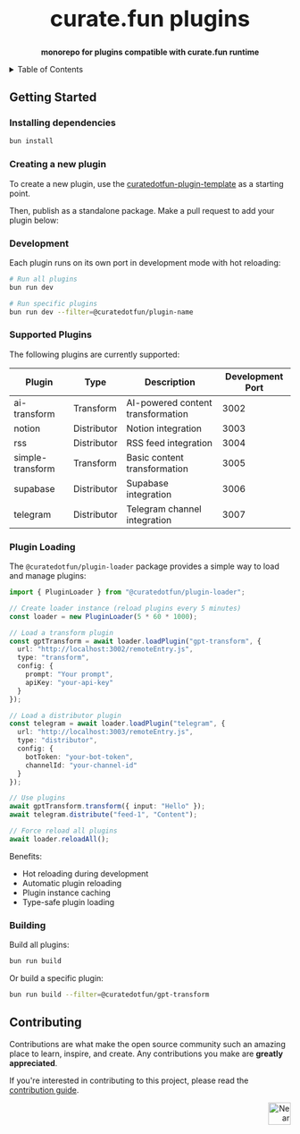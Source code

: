 <!-- markdownlint-disable MD014 -->
<!-- markdownlint-disable MD033 -->
<!-- markdownlint-disable MD041 -->
<!-- markdownlint-disable MD029 -->

<div align="center">

<h1 style="font-size: 2.5rem; font-weight: bold;">curate.fun plugins</h1>

  <p>
    <strong>monorepo for plugins compatible with curate.fun runtime</strong>
  </p>

</div>

<details>
  <summary>Table of Contents</summary>

- [Getting Started](#getting-started)
  - [Installing dependencies](#installing-dependencies)
  - [Creating a new plugin](#creating-a-new-plugin)
  - [Development](#development)
  - [Building](#building)
- [Contributing](#contributing)

</details>

## Getting Started

### Installing dependencies

```bash
bun install
```

### Creating a new plugin

To create a new plugin, use the [curatedotfun-plugin-template](https://github.com/potlock/curatedotfun-plugin-template) as a starting point.

Then, publish as a standalone package. Make a pull request to add your plugin below:

### Development

Each plugin runs on its own port in development mode with hot reloading:

```bash
# Run all plugins
bun run dev

# Run specific plugins
bun run dev --filter=@curatedotfun/plugin-name
```

### Supported Plugins

The following plugins are currently supported:

| Plugin | Type | Description | Development Port |
|--------|------|-------------|------------------|
| ai-transform | Transform | AI-powered content transformation | 3002 |
| notion | Distributor | Notion integration | 3003 |
| rss | Distributor | RSS feed integration | 3004 |
| simple-transform | Transform | Basic content transformation | 3005 |
| supabase | Distributor | Supabase integration | 3006 |
| telegram | Distributor | Telegram channel integration | 3007 |

### Plugin Loading

The `@curatedotfun/plugin-loader` package provides a simple way to load and manage plugins:

```typescript
import { PluginLoader } from "@curatedotfun/plugin-loader";

// Create loader instance (reload plugins every 5 minutes)
const loader = new PluginLoader(5 * 60 * 1000);

// Load a transform plugin
const gptTransform = await loader.loadPlugin("gpt-transform", {
  url: "http://localhost:3002/remoteEntry.js",
  type: "transform",
  config: {
    prompt: "Your prompt",
    apiKey: "your-api-key"
  }
});

// Load a distributor plugin
const telegram = await loader.loadPlugin("telegram", {
  url: "http://localhost:3003/remoteEntry.js",
  type: "distributor",
  config: {
    botToken: "your-bot-token",
    channelId: "your-channel-id"
  }
});

// Use plugins
await gptTransform.transform({ input: "Hello" });
await telegram.distribute("feed-1", "Content");

// Force reload all plugins
await loader.reloadAll();
```

Benefits:

- Hot reloading during development
- Automatic plugin reloading
- Plugin instance caching
- Type-safe plugin loading

### Building

Build all plugins:

```bash
bun run build
```

Or build a specific plugin:

```bash
bun run build --filter=@curatedotfun/gpt-transform
```

## Contributing

Contributions are what make the open source community such an amazing place to learn, inspire, and create. Any contributions you make are **greatly appreciated**.

If you're interested in contributing to this project, please read the [contribution guide](./CONTRIBUTING).

<div align="right">
<a href="https://nearbuilders.org" target="_blank">
<img
  src="https://builders.mypinata.cloud/ipfs/QmWt1Nm47rypXFEamgeuadkvZendaUvAkcgJ3vtYf1rBFj"
  alt="Near Builders"
  height="40"
/>
</a>
</div>
